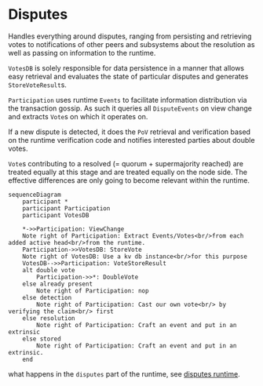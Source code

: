 # Disputes

Handles everything around disputes, ranging from persisting and retrieving
votes to notifications of other peers and subsystems about the resolution
as well as passing on information to the runtime.


`VotesDB` is solely responsible for data persistence in a manner
that allows easy retrieval and evaluates the state of particular
disputes and generates `StoreVoteResult`s.

`Participation` uses runtime `Events` to facilitate information
distribution via the transaction gossip.
As such it queries all `DisputeEvents` on view change
and extracts `Vote`s on which it operates on.

If a new dispute is detected, it does the `PoV` retrieval and verification based on the runtime verification code and notifies
interested parties about double votes.

`Vote`s contributing to a resolved (= quorum + supermajority reached)
are treated equally at this stage and are treated equally on the node side.
The effective differences are only going to become relevant within the
runtime.

```mermaid
sequenceDiagram
    participant *
    participant Participation
    participant VotesDB

    *->>Participation: ViewChange
    Note right of Participation: Extract Events/Votes<br/>from each added active head<br/>from the runtime.
    Participation->>VotesDB: StoreVote
    Note right of VotesDB: Use a kv db instance<br/>for this purpose
    VotesDB-->>Participation: VoteStoreResult
    alt double vote
        Participation->>*: DoubleVote
    else already present
        Note right of Participation: nop
    else detection
        Note right of Participation: Cast our own vote<br/> by verifying the claim<br/> first
    else resolution
        Note right of Participation: Craft an event and put in an extrinsic
    else stored
        Note right of Participation: Craft an event and put in an extrinsic.
    end
```

what happens in the `disputes` part of the runtime, see [disputes runtime](../../runtime/disputes.md).
